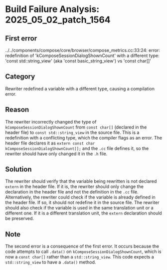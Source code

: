 # Build Failure Analysis: 2025_05_02_patch_1564

## First error

../../components/compose/core/browser/compose_metrics.cc:33:24: error: redefinition of 'kComposeSessionDialogShownCount' with a different type: 'const std::string_view' (aka 'const basic_string_view<char>') vs 'const char[]'

## Category
Rewriter redefined a variable with a different type, causing a compilation error.

## Reason
The rewriter incorrectly changed the type of `kComposeSessionDialogShownCount` from `const char[]` (declared in the header file) to `const std::string_view` in the source file. This is a redefinition with a conflicting type, which the compiler flags as an error. The header file declares it as `extern const char kComposeSessionDialogShownCount[];` and the `.cc` file defines it, so the rewriter should have only changed it in the `.h` file.

## Solution
The rewriter should verify that the variable being rewritten is not declared `extern` in the header file. If it is, the rewriter should only change the declaration in the header file and not the definition in the `.cc` file. Alternatively, the rewriter could check if the variable is already defined in the header file. If so, it should not redefine it in the source file. The rewriter should also check if the variable is used in the same translation unit or a different one. If it is a different translation unit, the `extern` declaration should be preserved.

## Note
The second error is a consequence of the first error. It occurs because the code attempts to call `.data()` on `kComposeSessionDialogShownCount`, which is now a `const char[]` rather than a `std::string_view`. This code expects a `std::string_view` to have a `.data()` method.